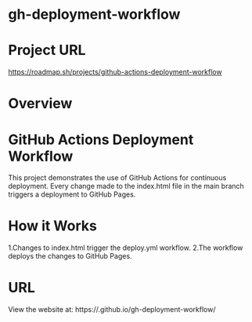 # gh-deployment-workflow

# Project URL
https://roadmap.sh/projects/github-actions-deployment-workflow

# Overview

# GitHub Actions Deployment Workflow
This project demonstrates the use of GitHub Actions for continuous deployment. Every change made to the index.html file in the main branch triggers a deployment to GitHub Pages.

# How it Works

1.Changes to index.html trigger the deploy.yml workflow.
2.The workflow deploys the changes to GitHub Pages.

# URL

View the website at: https://.github.io/gh-deployment-workflow/

